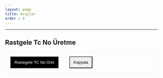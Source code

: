 ```yaml
---
layout: page
title: Araçlar
order : 4
---
```


---
## Rastgele Tc No Üretme
<style>
  .tc-area{
    margin-top: 1rem;
  }
    .mertt-btn{
      padding: 10px 12px;
      cursor: pointer;
      border-radius: 2px;
    }
    .btn-bw {
      background-color: black;
      color: whitesmoke;
      transition: 0.3s ease-in-out;
    }
    .btn-bw:hover{
      background-color: whitesmoke;
      color: black;
    }
    .mertt-card{
      padding: 1rem;
      border: 1px solid #efefef;
    }

    #showTc, #copyBtn{
      opacity: 1;
      transition: 0.3s ease-in-out;
    }

    #showTc{
      margin : 0 1rem;
    }

    #showTc.hidden, #copyBtn.hidden {
      opacity: 0;
    }


  </style>

<div class="tc-area">
  <div class="mertt-card">
    <button class="mertt-btn btn-bw" id="generateRandomTcBtn">Rastegele TC No Üret</button>
    <span id="showTc"></span>
    <button class="mertt-btn" id="copyBtn">Kopyala</button>
  </div>
</div>



 <script>
    document.addEventListener("DOMContentLoaded", function() {
      let btn = document.getElementById("generateRandomTcBtn");
      let tcArea = document.getElementById("showTc");
      let copyBtn = document.getElementById("copyBtn");
      applyAffect(tcArea, copyBtn);
      btn.onclick = () =>{ applyAffect(tcArea, copyBtn);};
      copyBtn.onclick = () => {
        let txt = copyBtn.innerText;
        copyBtn.innerText = "Ok";
        setTimeout(() => {
          copyBtn.innerText = txt;
        }, 500);


        navigator.permissions.query({
            name: "clipboard-write"
        })
        .then(function(permissionStatus) {
            if (permissionStatus.state === "granted" || permissionStatus.state === "prompt") {
                navigator.clipboard.writeText(tcArea.innerText);
            }
        });
      };
    });

    function applyAffect(el, copyBtnEl){
      el.classList.add('hidden');
      copyBtnEl.classList.add('hidden');
      const computedStyle = window.getComputedStyle(el);
      const transitionDuration = computedStyle.transitionDuration;
      const durationInSeconds = parseFloat(transitionDuration);
      console.log(durationInSeconds);
      const durationInMilliseconds = durationInSeconds * 1000;
      setTimeout(() => {
          el.textContent = generateRandomTC();
          el.classList.remove('hidden');
          copyBtnEl.classList.remove('hidden');
      }, durationInMilliseconds);
    }

    function generateRandomTC() {
      let tcArr = [];
      let tenthDigit;
      let lastDigit;
      let oddSum = 0;
      let evenSum = 0;

      for(let i=1; i< 10; i++){
          digit = Math.floor(Math.random() * 9) + 1;
          if (i % 2 === 1) {
            oddSum += digit;
          } else {
            evenSum += digit;
          }
          tcArr.push(digit)
      }
      tenthDigit = ((oddSum * 7) - evenSum) % 10;
      tcArr.push(tenthDigit);
      lastDigit = (evenSum + oddSum + tenthDigit) % 10;
      tcArr.push(lastDigit);
      let tc = tcArr.join('');
      return tc;
    }
    console.log(generateRandomTC());
  </script>
